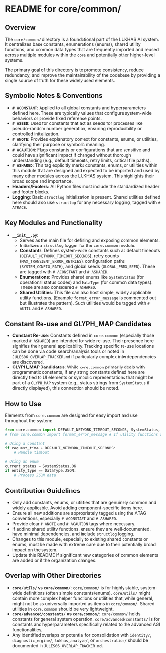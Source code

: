 # README for core/common/

## Overview

The `core/common/` directory is a foundational part of the LUKHAS AI system. It centralizes base constants, enumerations (enums), shared utility functions, and common data types that are frequently imported and reused across multiple modules within the `core` and potentially other higher-level systems.

The primary goal of this directory is to promote consistency, reduce redundancy, and improve the maintainability of the codebase by providing a single source of truth for these widely used elements.

## Symbolic Notes & Conventions

-   **`# ΛCONSTANT`**: Applied to all global constants and hyperparameters defined here. These are typically values that configure system-wide behaviors or provide fixed reference points.
-   **`# ΛSEED`**: Used for constants that act as seeds for processes like pseudo-random number generation, ensuring reproducibility or controlled initialization.
-   **`# ΛNOTE`**: Provides explanatory context for constants, enums, or utilities, clarifying their purpose or symbolic meaning.
-   **`# ΛCAUTION`**: Flags constants or configurations that are sensitive and could have significant impact if changed without thorough understanding (e.g., default timeouts, retry limits, critical file paths).
-   **`# ΛSHARED`**: This tag explicitly marks constants, enums, or utilities within this module that are designed and expected to be imported and used by many other modules across the LUKHAS system. This highlights their broad scope and importance.
-   **Headers/Footers**: All Python files must include the standardized header and footer blocks.
-   **Logging**: Basic `structlog` initialization is present. Shared utilities defined here should also use `structlog` for any necessary logging, tagged with `# ΛTRACE`.

## Key Modules and Functionality

-   **`__init__.py`**:
    -   Serves as the main file for defining and exposing common elements.
    -   Initializes a `structlog` logger for the `core.common` module.
    -   **Constants**: Defines system-wide constants such as default timeouts (`DEFAULT_NETWORK_TIMEOUT_SECONDS`), retry counts (`MAX_TRANSIENT_ERROR_RETRIES`), configuration paths (`SYSTEM_CONFIG_PATH`), and global seeds (`GLOBAL_PRNG_SEED`). These are tagged with `# ΛCONSTANT` and `# ΛSHARED`.
    -   **Enumerations**: Provides shared enums like `SystemStatus` (for operational status codes) and `DataType` (for common data types). These are also considered `# ΛSHARED`.
    -   **Shared Utilities**: This file can also host simple, widely applicable utility functions. (Example `format_error_message` is commented out but illustrates the pattern). Such utilities would be tagged with `# ΛUTIL` and `# ΛSHARED`.

## Constant Re-use and GLYPH_MAP Candidates

-   **Constant Re-use**: Constants defined in `core.common` (especially those marked `# ΛSHARED`) are intended for wide re-use. Their presence here signifies their general applicability. Tracking specific re-use locations can be done via code search/analysis tools or noted in `JULES06_OVERLAP_TRACKER.md` if particularly complex interdependencies are discovered.
-   **GLYPH_MAP Candidates**: While `core.common` primarily deals with programmatic constants, if any string constants defined here are directly tied to UI elements or symbolic representations that might be part of a `GLYPH_MAP` system (e.g., status strings from `SystemStatus` if directly displayed), this connection should be noted.

## How to Use

Elements from `core.common` are designed for easy import and use throughout the system:

```python
from core.common import DEFAULT_NETWORK_TIMEOUT_SECONDS, SystemStatus, DataType
# from core.common import format_error_message # If utility functions are present

# Using a constant
if request_time > DEFAULT_NETWORK_TIMEOUT_SECONDS:
    # Handle timeout

# Using an enum
current_status = SystemStatus.OK
if entity_type == DataType.JSON:
    # Process JSON data
```

## Contribution Guidelines

-   Only add constants, enums, or utilities that are genuinely common and widely applicable. Avoid adding component-specific items here.
-   Ensure all new additions are appropriately tagged using the ΛTAG conventions, especially `# ΛCONSTANT` and `# ΛSHARED`.
-   Provide clear `# ΛNOTE` and `# ΛCAUTION` tags where necessary.
-   If adding shared utility functions, ensure they are well-documented, have minimal dependencies, and include `structlog` logging.
-   Changes to this module, especially to existing shared constants or enums, must be made with extreme care due to their potentially broad impact on the system.
-   Update this README if significant new categories of common elements are added or if the organization changes.

## Overlap with Other Directories

-   **`core/utils/` vs `core/common/`**: `core/common/` is for highly stable, system-wide definitions (often simple constants/enums). `core/utils/` might contain more complex helper functions or utilities that, while general, might not be as universally imported as items in `core/common/`. Shared utilities in `core.common` should be very lightweight.
-   **`core/advanced/constants/` vs `core/common/`**: `core/common/` holds constants for general system operation. `core/advanced/constants/` is for constants and hyperparameters specifically related to the advanced AGI functionalities.
-   Any identified overlaps or potential for consolidation with `identity/`, `diagnostic_engine/`, `lukhas_analyze/`, or `orchestration/` should be documented in `JULES06_OVERLAP_TRACKER.md`.
